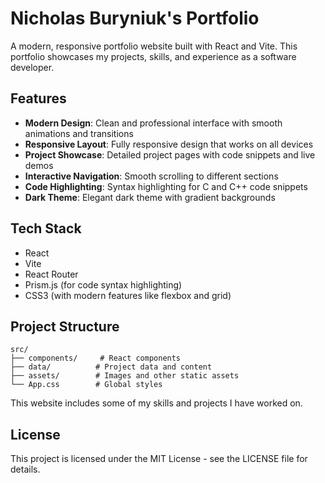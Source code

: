 # Nicholas Buryniuk's Portfolio

A modern, responsive portfolio website built with React and Vite. This portfolio showcases my projects, skills, and experience as a software developer.

## Features

- **Modern Design**: Clean and professional interface with smooth animations and transitions
- **Responsive Layout**: Fully responsive design that works on all devices
- **Project Showcase**: Detailed project pages with code snippets and live demos
- **Interactive Navigation**: Smooth scrolling to different sections
- **Code Highlighting**: Syntax highlighting for C and C++ code snippets
- **Dark Theme**: Elegant dark theme with gradient backgrounds

## Tech Stack

- React
- Vite
- React Router
- Prism.js (for code syntax highlighting)
- CSS3 (with modern features like flexbox and grid)

## Project Structure

```
src/
├── components/     # React components
├── data/          # Project data and content
├── assets/        # Images and other static assets
└── App.css        # Global styles
```

This website includes some of my skills and projects I have worked on.

## License

This project is licensed under the MIT License - see the LICENSE file for details.
